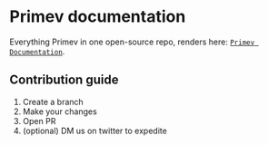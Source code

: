 # Primev documentation

Everything Primev in one open-source repo, renders here: [`Primev Documentation`](https://docs.primev.xyz/).

## Contribution guide

1. Create a branch
2. Make your changes
3. Open PR
4. (optional) DM us on twitter to expedite
